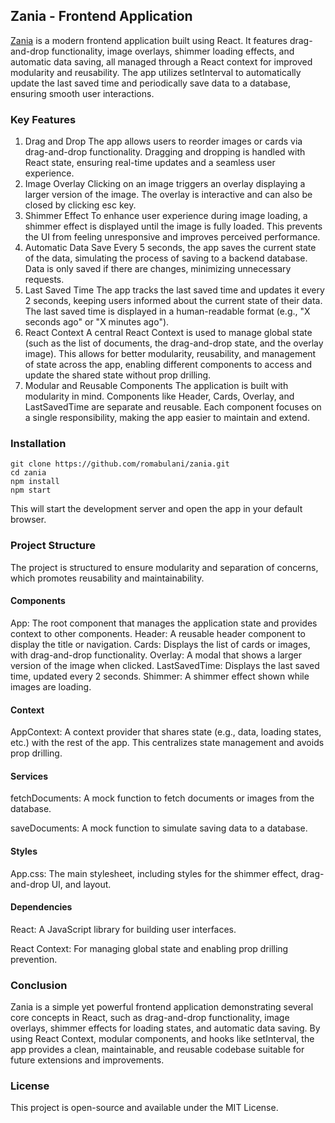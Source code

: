 ## Zania - Frontend Application
[Zania](https://zania-rb.vercel.app/) is a modern frontend application built using React. It features drag-and-drop functionality, image overlays, shimmer loading effects, and automatic data saving, all managed through a React context for improved modularity and reusability. The app utilizes setInterval to automatically update the last saved time and periodically save data to a database, ensuring smooth user interactions.

### Key Features
1. Drag and Drop
The app allows users to reorder images or cards via drag-and-drop functionality.
Dragging and dropping is handled with React state, ensuring real-time updates and a seamless user experience.
2. Image Overlay
Clicking on an image triggers an overlay displaying a larger version of the image.
The overlay is interactive and can also be closed by clicking esc key.
3. Shimmer Effect
To enhance user experience during image loading, a shimmer effect is displayed until the image is fully loaded. This prevents the UI from feeling unresponsive and improves perceived performance.
4. Automatic Data Save
Every 5 seconds, the app saves the current state of the data, simulating the process of saving to a backend database.
Data is only saved if there are changes, minimizing unnecessary requests.
5. Last Saved Time
The app tracks the last saved time and updates it every 2 seconds, keeping users informed about the current state of their data.
The last saved time is displayed in a human-readable format (e.g., "X seconds ago" or "X minutes ago").
6. React Context
A central React Context is used to manage global state (such as the list of documents, the drag-and-drop state, and the overlay image).
This allows for better modularity, reusability, and management of state across the app, enabling different components to access and update the shared state without prop drilling.
7. Modular and Reusable Components
The application is built with modularity in mind. Components like Header, Cards, Overlay, and LastSavedTime are separate and reusable.
Each component focuses on a single responsibility, making the app easier to maintain and extend.

### Installation
```
git clone https://github.com/romabulani/zania.git
cd zania
npm install
npm start
```
This will start the development server and open the app in your default browser.

### Project Structure
The project is structured to ensure modularity and separation of concerns, which promotes reusability and maintainability.

#### Components
App: The root component that manages the application state and provides context to other components.
Header: A reusable header component to display the title or navigation.
Cards: Displays the list of cards or images, with drag-and-drop functionality.
Overlay: A modal that shows a larger version of the image when clicked.
LastSavedTime: Displays the last saved time, updated every 2 seconds.
Shimmer: A shimmer effect shown while images are loading.
#### Context
AppContext: A context provider that shares state (e.g., data, loading states, etc.) with the rest of the app. This centralizes state management and avoids prop drilling.
#### Services
fetchDocuments: A mock function to fetch documents or images from the database.

saveDocuments: A mock function to simulate saving data to a database.
#### Styles
App.css: The main stylesheet, including styles for the shimmer effect, drag-and-drop UI, and layout.
#### Dependencies
React: A JavaScript library for building user interfaces.

React Context: For managing global state and enabling prop drilling prevention.

### Conclusion
Zania is a simple yet powerful frontend application demonstrating several core concepts in React, such as drag-and-drop functionality, image overlays, shimmer effects for loading states, and automatic data saving. By using React Context, modular components, and hooks like setInterval, the app provides a clean, maintainable, and reusable codebase suitable for future extensions and improvements.

### License
This project is open-source and available under the MIT License.